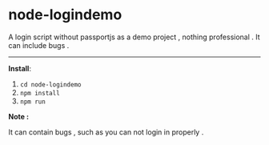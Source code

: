 # node-logindemo
A login script without passportjs as a demo project , nothing professional . It can include bugs .
<br>
<hr>
<b>Install</b>:
<ol>
<li><code>cd node-logindemo</code></li>
<li><code>npm install</code></li>
<li><code>npm run</code></li>
</ol>
<strong>Note :</strong><p>It can contain bugs , such as you can not login in properly .</p>
